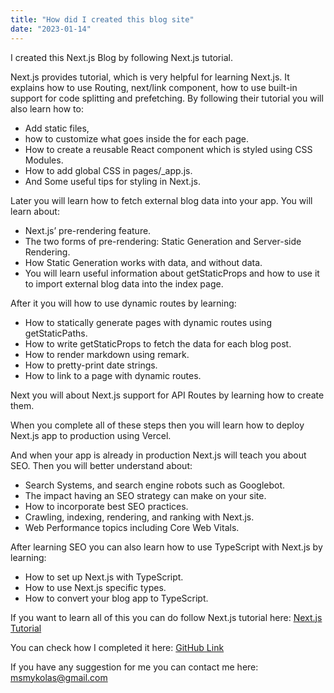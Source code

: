 ```yaml
---
title: "How did I created this blog site"
date: "2023-01-14"
---
```


I created this Next.js Blog by following Next.js tutorial.

Next.js provides tutorial, which is very helpful for learning Next.js. It explains how to use Routing, next/link component, how to use built-in support for code splitting and prefetching. By following their tutorial you will also learn how to:

- Add static files,
- how to customize what goes inside the <head> for each page.
- How to create a reusable React component which is styled using CSS Modules.
- How to add global CSS in pages/\_app.js.
- And Some useful tips for styling in Next.js.

Later you will learn how to fetch external blog data into your app. You will learn about:

- Next.js’ pre-rendering feature.
- The two forms of pre-rendering: Static Generation and Server-side Rendering.
- How Static Generation works with data, and without data.
- You will learn useful information about getStaticProps and how to use it to import external blog data into the index page.

After it you will how to use dynamic routes by learning:

- How to statically generate pages with dynamic routes using getStaticPaths.
- How to write getStaticProps to fetch the data for each blog post.
- How to render markdown using remark.
- How to pretty-print date strings.
- How to link to a page with dynamic routes.

Next you will about Next.js support for API Routes by learning how to create them.

When you complete all of these steps then you will learn how to deploy Next.js app to production using Vercel.

And when your app is already in production Next.js will teach you about SEO. Then you will better understand about:

- Search Systems, and search engine robots such as Googlebot.
- The impact having an SEO strategy can make on your site.
- How to incorporate best SEO practices.
- Crawling, indexing, rendering, and ranking with Next.js.
- Web Performance topics including Core Web Vitals.

After learning SEO you can also learn how to use TypeScript with Next.js by learning:

- How to set up Next.js with TypeScript.
- How to use Next.js specific types.
- How to convert your blog app to TypeScript.

If you want to learn all of this you can do follow Next.js tutorial here: [Next.js Tutorial](https://nextjs.org/learn/foundations/about-nextjs)

You can check how I completed it here: [GitHub Link](https://github.com/myka1/nextjs-blog)

If you have any suggestion for me you can contact me here: [msmykolas@gmail.com](mailto:msmykolas@gmail.com)
